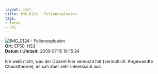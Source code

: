 ```yaml
--- 
layout: post
title: IMG_0124 - Folienexplosion
tags: 
- fotos
- uni
---
```

<img src="http://blog.fabianonline.de/wp-content/main/2010_04/IMG_0124.jpg" alt="IMG_0124 - Folienexplosion" class="aligncenter" /><br />
<strong>Ort:</strong> EF50, HS3<br />
<strong>Datum / Uhrzeit:</strong> 2009:07:15 19:15:24<br />
<br />
Ich weiß nicht, was der Dozent hier versucht hat (vermutlich: Angewandte Chaostheorie), es sah aber sehr interessant aus.
